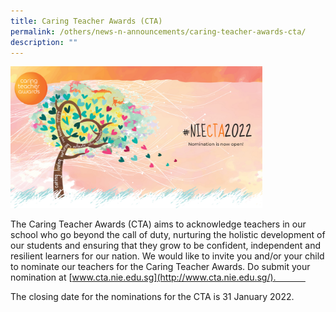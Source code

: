 ```yaml
---
title: Caring Teacher Awards (CTA)
permalink: /others/news-n-announcements/caring-teacher-awards-cta/
description: ""
---
```

<img src="/images/CTA%202022.jpg" style="width:80%"/>

The Caring Teacher Awards (CTA) aims to acknowledge teachers in our school who go beyond the call of duty, nurturing the holistic development of our students and ensuring that they grow to be confident, independent and resilient learners for our nation. We would like to invite you and/or your child to nominate our teachers for the Caring Teacher Awards. Do submit your nomination at [www.cta.nie.edu.sg](http://www.cta.nie.edu.sg/).            

The closing date for the nominations for the CTA is 31 January 2022.